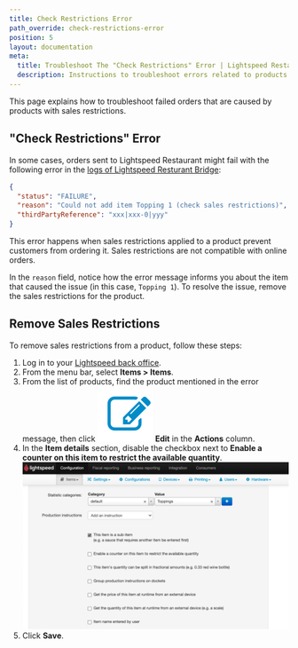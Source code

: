 ```yaml
---
title: Check Restrictions Error
path_override: check-restrictions-error
position: 5
layout: documentation
meta:
  title: Troubleshoot The "Check Restrictions" Error | Lightspeed Restaurant | HubRise
  description: Instructions to troubleshoot errors related to products that contain sales restrictions.
---
```


This page explains how to troubleshoot failed orders that are caused by products with sales restrictions.

## "Check Restrictions" Error

In some cases, orders sent to Lightspeed Restaurant might fail with the following error in the [logs of Lightspeed Resturant Bridge](/apps/lightspeed-restaurant/user-interface#operation):

```json
{
  "status": "FAILURE",
  "reason": "Could not add item Topping 1 (check sales restrictions)",
  "thirdPartyReference": "xxx|xxx-0|yyy"
}
```

This error happens when sales restrictions applied to a product prevent customers from ordering it.
Sales restrictions are not compatible with online orders.

In the `reason` field, notice how the error message informs you about the item that caused the issue (in this case, `Topping 1`). To resolve the issue, remove the sales restrictions for the product.

## Remove Sales Restrictions

To remove sales restrictions from a product, follow these steps:

1. Log in to your [Lightspeed back office](https://console.ikentoo.com/).
1. From the menu bar, select **Items > Items**.
1. From the list of products, find the product mentioned in the error message, then click <InlineImage width="20" height="20">![Edit icon](../../images/022-edit-icon.png)</InlineImage> **Edit** in the **Actions** column.
1. In the **Item details** section, disable the checkbox next to **Enable a counter on this item to restrict the available quantity**.
   ![Disable sales restrictions on an item](./images/023-2x-lightspeed-sales-restrictions.png)
1. Click **Save**.
